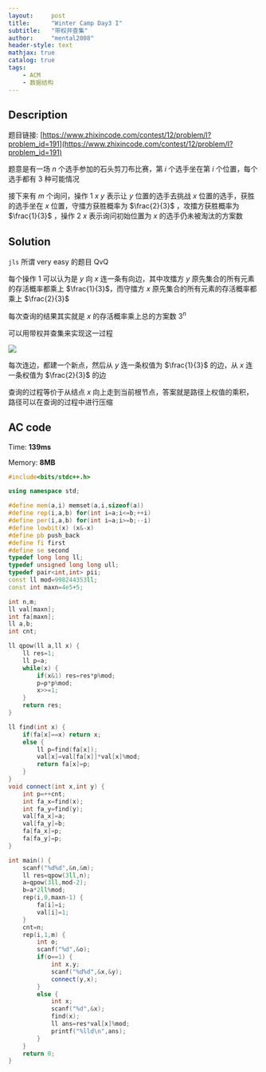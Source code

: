 ```yaml
---
layout:     post
title:      "Winter Camp Day3 I"
subtitle:   "带权并查集"
author:     "mental2008"
header-style: text
mathjax: true
catalog: true
tags:
    - ACM
    - 数据结构
---
```


## Description

题目链接: [https://www.zhixincode.com/contest/12/problem/I?problem_id=191](https://www.zhixincode.com/contest/12/problem/I?problem_id=191)

题意是有一场 $n$ 个选手参加的石头剪刀布比赛，第 $i$ 个选手坐在第 $i$ 个位置，每个选手都有 $3$ 种可能情况

接下来有 $m$ 个询问，操作 $1$ $x$ $y$ 表示让 $y$ 位置的选手去挑战 $x$ 位置的选手，获胜的选手坐在 $x$ 位置，守擂方获胜概率为 $\frac{2}{3}$ ，攻擂方获胜概率为 $\frac{1}{3}$ ，操作 $2$ $x$ 表示询问初始位置为 $x$ 的选手仍未被淘汰的方案数

## Solution

`jls` 所谓 very easy 的题目 QvQ

每个操作 $1$ 可以认为是 $y$ 向 $x$ 连一条有向边，其中攻擂方 $y$ 原先集合的所有元素的存活概率都乘上 $\frac{1}{3}$，而守擂方 $x$ 原先集合的所有元素的存活概率都乘上 $\frac{2}{3}$

每次查询的结果其实就是 $x$ 的存活概率乘上总的方案数 $3^n$

可以用带权并查集来实现这一过程

![](https://raw.githubusercontent.com/mental2008/mental2008.github.io/master/img/post-pic-day3i.png)

每次连边，都建一个新点，然后从 $y$ 连一条权值为 $\frac{1}{3}$ 的边，从 $x$ 连一条权值为 $\frac{2}{3}$ 的边

查询的过程等价于从结点 $x$ 向上走到当前根节点，答案就是路径上权值的乘积，路径可以在查询的过程中进行压缩

## AC code

Time: **139ms**

Memory: **8MB**

```c++
#include<bits/stdc++.h>

using namespace std;

#define mem(a,i) memset(a,i,sizeof(a))
#define rep(i,a,b) for(int i=a;i<=b;++i)
#define per(i,a,b) for(int i=a;i>=b;--i)
#define lowbit(x) (x&-x)
#define pb push_back
#define fi first
#define se second
typedef long long ll;
typedef unsigned long long ull;
typedef pair<int,int> pii;
const ll mod=998244353ll;
const int maxn=4e5+5;

int n,m;
ll val[maxn];
int fa[maxn];
ll a,b;
int cnt;

ll qpow(ll a,ll x) {
    ll res=1;
    ll p=a;
    while(x) {
        if(x&1) res=res*p%mod;
        p=p*p%mod;
        x>>=1;
    }
    return res;
}

ll find(int x) {
    if(fa[x]==x) return x;
    else {
        ll p=find(fa[x]);
        val[x]=val[fa[x]]*val[x]%mod;
        return fa[x]=p;
    }
}
void connect(int x,int y) {
    int p=++cnt;
    int fa_x=find(x);
    int fa_y=find(y);
    val[fa_x]=a;
    val[fa_y]=b;
    fa[fa_x]=p;
    fa[fa_y]=p;
}

int main() {
    scanf("%d%d",&n,&m);
    ll res=qpow(3ll,n);
    a=qpow(3ll,mod-2);
    b=a*2ll%mod;
    rep(i,0,maxn-1) {
        fa[i]=i;
        val[i]=1;
    }
    cnt=n;
    rep(i,1,m) {
        int o;
        scanf("%d",&o);
        if(o==1) {
            int x,y;
            scanf("%d%d",&x,&y);
            connect(y,x);
        }
        else {
            int x;
            scanf("%d",&x);
            find(x);
            ll ans=res*val[x]%mod;
            printf("%lld\n",ans);
        }
    }
    return 0;
}
```
